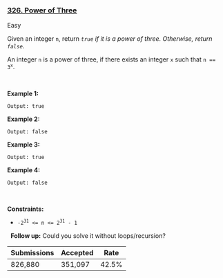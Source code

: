 ### [326. Power of Three](https://leetcode.com/problems/power-of-three/)

Easy

Given an integer `` n ``, return _`` true `` if it is a power of three. Otherwise, return `` false ``_.

An integer `` n `` is a power of three, if there exists an integer `` x `` such that <code>n == 3<sup>x</sup></code>.

 

__Example 1:__

```Input: n = 27
Output: true
```

__Example 2:__

```Input: n = 0
Output: false
```

__Example 3:__

```Input: n = 9
Output: true
```

__Example 4:__

```Input: n = 45
Output: false
```

 

__Constraints:__

*   <code>-2<sup>31</sup> <= n <= 2<sup>31</sup> - 1</code>

 
__Follow up:__ Could you solve it without loops/recursion?

| Submissions    | Accepted     | Rate   |
| -------------- | ------------ | ------ |
| 826,880 | 351,097 | 42.5% |